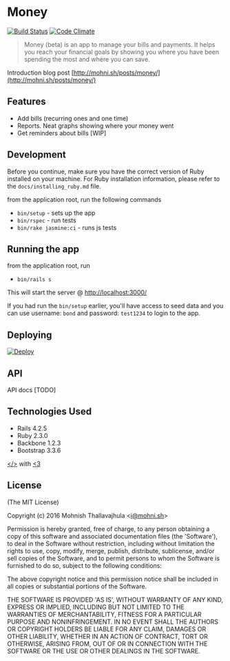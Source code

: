 # Money

[![Build Status](https://travis-ci.org/mohnish/money.svg?branch=master)](https://travis-ci.org/mohnish/money) [![Code Climate](https://codeclimate.com/github/mohnish/money/badges/gpa.svg)](https://codeclimate.com/github/mohnish/money)
> Money (beta) is an app to manage your bills and payments. It helps you reach your financial goals by showing you where you have been spending the most and where you can save.

Introduction blog post [http://mohni.sh/posts/money/](http://mohni.sh/posts/money/)

## Features

- Add bills (recurring ones and one time)
- Reports. Neat graphs showing where your money went
- Get reminders about bills [WIP]

## Development

Before you continue, make sure you have the correct version of
Ruby installed on your machine. For Ruby installation information,
please refer to the `docs/installing_ruby.md` file.

from the application root, run the following commands
- `bin/setup` - sets up the app
- `bin/rspec` - run tests
- `bin/rake jasmine:ci` - runs js tests

## Running the app

from the application root, run
- `bin/rails s`

This will start the server @ [http://localhost:3000/](http://localhost:3000/)

If you had run the `bin/setup` earlier, you'll have access to
seed data and you can use username: `bond` and password: `test1234`
to login to the app.

## Deploying

[![Deploy](https://www.herokucdn.com/deploy/button.png)](https://heroku.com/deploy)

## API

API docs [TODO]

## Technologies Used

- Rails 4.2.5
- Ruby 2.3.0
- Backbone 1.2.3
- Bootstrap 3.3.6

[</>](https://github.com/mohnish/money) with [<3](https://twitter.com/arrowgunz)

## License

(The MIT License)

Copyright (c) 2016 Mohnish Thallavajhula &lt;i@mohni.sh&gt;

Permission is hereby granted, free of charge, to any person obtaining
a copy of this software and associated documentation files (the
'Software'), to deal in the Software without restriction, including
without limitation the rights to use, copy, modify, merge, publish,
distribute, sublicense, and/or sell copies of the Software, and to
permit persons to whom the Software is furnished to do so, subject to
the following conditions:

The above copyright notice and this permission notice shall be
included in all copies or substantial portions of the Software.

THE SOFTWARE IS PROVIDED 'AS IS', WITHOUT WARRANTY OF ANY KIND,
EXPRESS OR IMPLIED, INCLUDING BUT NOT LIMITED TO THE WARRANTIES OF
MERCHANTABILITY, FITNESS FOR A PARTICULAR PURPOSE AND NONINFRINGEMENT.
IN NO EVENT SHALL THE AUTHORS OR COPYRIGHT HOLDERS BE LIABLE FOR ANY
CLAIM, DAMAGES OR OTHER LIABILITY, WHETHER IN AN ACTION OF CONTRACT,
TORT OR OTHERWISE, ARISING FROM, OUT OF OR IN CONNECTION WITH THE
SOFTWARE OR THE USE OR OTHER DEALINGS IN THE SOFTWARE.
